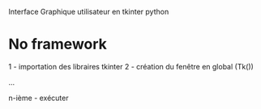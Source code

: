 Interface Graphique utilisateur en tkinter python <h1>No framework</h1>

1 - importation des libraires tkinter 
2 - création du fenêtre en global (Tk())

...


n-ième - exécuter 
